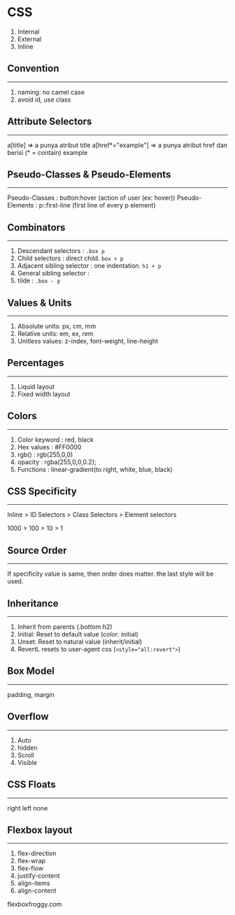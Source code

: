 # CSS
1. Internal
2. External
3. Inline

## Convention
---
1. naming: no camel case
2. avoid id, use class

## Attribute Selectors
---
a[title]            => a punya atribut title
a[href*="example"]  => a punya atribut href dan berisi (* = contain) example

## Pseudo-Classes & Pseudo-Elements
---
Pseudo-Classes  : button:hover (action of user (ex: hover))
Pseudo-Elements : p::first-line (first line of every p element)

## Combinators
---
1. Descendant selectors : ```.box p```
2. Child selectors : direct child. ``` box > p ```
3. Adjacent sibling selector : one indentation. ``` h1 + p ```
4. General sibling selector : 
5. tilde :  ``` .box - p ```

## Values & Units
---
1. Absolute units: px, cm, mm
2. Relative units: em, ex, rem
3. Unitless values: z-index, font-weight, line-height

## Percentages
---
1. Liquid layout
2. Fixed width layout

## Colors
---
1. Color keyword    : red, black
2. Hex values       : #FF0000
3. rgb()            : rgb(255,0,0)
4. opacity          : rgba(255,0,0,0.2);
5. Functions        : linear-gradient(to right, white, blue, black)

## CSS Specificity
---
Inline  >   ID Selectors    >   Class Selectors     >   Element selectors

1000    >   100             >   10                  >   1

## Source Order
---
If specificity value is same, then order does matter. the last style will be used.

## Inheritance
---
1. Inherit from parents (.bottom h2)
2. Initial: Reset to default value (color: initial)
3. Unset: Reset to natural value (inherit/initial)
4. RevertL resets to user-agent css (```<style="all:revert">```)

## Box Model
---
padding, margin

## Overflow
---
1. Auto
2. hidden
3. Scroll
4. Visible

## CSS Floats
---
right left none

## Flexbox layout
---
1. flex-direction
2. flex-wrap
3. flex-flow
4. justify-content
5. align-items
6. align-content

flexboxfroggy.com
